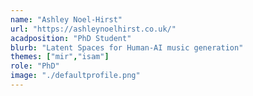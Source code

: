 ```yaml
---
name: "Ashley Noel-Hirst"
url: "https://ashleynoelhirst.co.uk/"
acadposition: "PhD Student"
blurb: "Latent Spaces for Human-AI music generation"
themes: ["mir","isam"]
role: "PhD"
image: "./defaultprofile.png"
---
```

